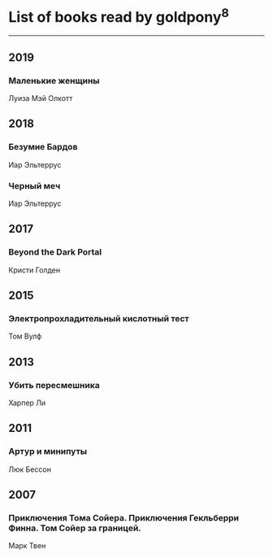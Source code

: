 # List of books read by goldpony<sup>8</sup>
---

## 2019

### Маленькие женщины
Луиза Мэй Олкотт



## 2018

### Безумие Бардов
Иар Эльтеррус


### Черный меч
Иар Эльтеррус



## 2017

### Beyond the Dark Portal
Кристи Голден



## 2015

### Электропрохладительный кислотный тест
Том Вулф



## 2013

### Убить пересмешника
Харпер Ли



## 2011

### Артур и минипуты
Люк Бессон



## 2007

### Приключения Тома Сойера. Приключения Гекльберри Финна. Том Сойер за границей.
Марк Твен




